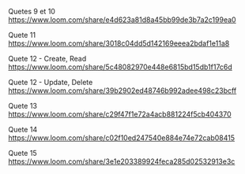 Quetes 9 et 10
https://www.loom.com/share/e4d623a81d8a45bb99de3b7a2c199ea0 


Quete 11
https://www.loom.com/share/3018c04dd5d142169eeea2bdaf1e11a8

Quete 12 - Create, Read
https://www.loom.com/share/5c48082970e448e6815bd15db1f17c6d

Quete 12 - Update, Delete
https://www.loom.com/share/39b2902ed48746b992adee498c23bcff

Quete 13
https://www.loom.com/share/c29f47f1e72a4acb881224f5cb404370

Quete 14
https://www.loom.com/share/c02f10ed247540e884e74e72cab08415

Quete 15
https://www.loom.com/share/3e1e203389924feca285d02532913e3c

